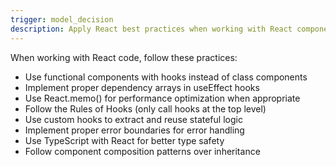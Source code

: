 ```yaml
---
trigger: model_decision
description: Apply React best practices when working with React components and hooks
---
```


When working with React code, follow these practices:
- Use functional components with hooks instead of class components
- Implement proper dependency arrays in useEffect hooks
- Use React.memo() for performance optimization when appropriate
- Follow the Rules of Hooks (only call hooks at the top level)
- Use custom hooks to extract and reuse stateful logic
- Implement proper error boundaries for error handling
- Use TypeScript with React for better type safety
- Follow component composition patterns over inheritance
